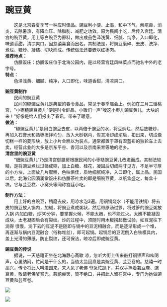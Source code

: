 # 豌豆黄  
  
&emsp;&emsp;这是北京春夏季节一种应时佳品。豌豆利小便、止渴，和中下气，解疮毒，消炎，去除暑热，有降血压、除脂肪、减肥之功效。原为民间小吃，后传入宫廷。清宫的豌豆黄，用上等白豌豆为原料，做出成品色泽浅黄、细腻、纯净，入口即化，味道香甜，清凉爽口。因慈禧喜食而出名。其制法是，将豌豆磨碎、去皮、洗净、煮烂、糖炒、凝结、切块而成。传统做法还要嵌以红枣肉。  
**推荐地点：**  
&emsp;&emsp;仿膳饭庄：仿膳饭庄位于北海公园内，是以经营宫廷风味菜点而驰名中外的老字号。  
**特点：**  
&emsp;&emsp;色泽浅黄、细腻、纯净，入口即化，味道香甜，清凉爽口。  
  
**豌豆黄制作**  
&emsp;&emsp;民间的豌豆黄  
&emsp;&emsp;民间的糙豌豆黄儿是典型的春令食品，常见于春季庙会上。例如在三月三蟠桃宫，"小枣糙豌豆黄儿"便是时令鲜品，小贩们一声"嗳这小枣儿豌豆黄儿，大块的来！"好像是给人们报出了春讯，带来了暖意。  
**做法：**  
&emsp;&emsp;“糙豌豆黄儿”是用白豌豆去皮，以两倍于豌豆的水，将豆焖烂，然后放糖炒，再加入石膏水和熟枣搅拌均匀，放入大砂锅内，俟其冷却成坨后，扣出来，切成像切糕一样的菱形块，放上小片金糕以为装点，通常都置于罩有湿蓝布的独轮车上去卖，经营此业的大多是京东平谷、香河以及京南采育等地的老乡。  
**清宫里的豌豆黄**  
&emsp;&emsp;“细豌豆黄儿”乃是清宫御膳房根据民间的小枣糙豌豆黄儿改进而成。其制法较精，是将豌豆煮烂过筛成糊，加上白糖、桂花，凝固后切成两寸见方，不足半寸厚的小方块，上面放几片蜜糕，色味俱佳，质地细腻纯净，入口即化，属上品。民国以后，北海公园漪澜堂饭庄和仿膳茶社卖的即是细豌豆黄，以纸盒盛之，每盒十块。它与芸豆糕、小窝头等同称宫廷小吃。  
  
**制作方法：**  
&emsp;&emsp;用上好的白豌豆，稍磨去皮，用凉水泡3遍。用铜锅烧水（不能用铁锅）将去皮的豌豆放入锅内，加碱，将豌豆煮成粥状，然后带原汤过箩，将过箩的豌豆粥放入锅 内加白糖，炒30分钟，要掌握火候，不能太嫩，也不能过火。太嫩不能凝固成块，太老凝固后会有裂纹。炒的过程中，须随时用木板捞起做试验，如豆泥往下淌得 很慢，淌下去的豆泥不是随即与锅中的豆泥相融合，而是逐渐形成一个堆，再逐渐与锅内豆泥融合（俗称堆丝），即可起锅。起锅后的豆泥倒入白铁模具内，盖上光滑的薄纸，防止裂纹，还可保洁，晾凉后即成豌豆黄。  
  
**豌豆黄的传说**  
&emsp;&emsp;据说，一天慈禧正坐在北海静心斋歇 凉，忽听大街上传来敲打铜锣声和吆喝声，心里纳闷，忙问是干什么的，当值太监回禀是卖豌豆黄、芸豆卷的。慈禧一时高兴，传令将此人叫进园来。来人见了老佛 爷急忙跪下，并双手捧着芸豆卷、豌豆黄，敬请老佛爷赏光。慈禧尝罢，赞不绝口，并把此人留在宫中，专门为她做豌豆黄和芸豆卷。  
  
![](https://cdn.jsdelivr.net/gh/szqq0512/Pic/img/202201211933876.png)  
  
![](https://cdn.jsdelivr.net/gh/szqq0512/Pic/img/202201211933862.png)  